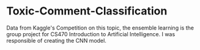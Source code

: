 # Toxic-Comment-Classification
Data from Kaggle's Competition on this topic, the ensemble learning is the group project for CS470 Introduction to Artificial Intelligence. I was responsible of creating the CNN model.
